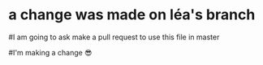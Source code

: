 # a change was made on léa's branch
#I am going to ask make a pull request to use this file in master

#I'm making a change :sunglasses:

 
